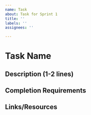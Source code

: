 ```yaml
---
name: Task
about: Task for Sprint 1
title: ''
labels: ''
assignees: ''

---
```


# Task Name 

## Description (1-2 lines)

## Completion Requirements 

## Links/Resources
